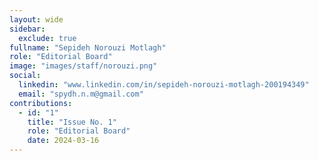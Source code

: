 ```yaml
---
layout: wide
sidebar:
  exclude: true
fullname: "Sepideh Norouzi Motlagh"
role: "Editorial Board"
image: "images/staff/norouzi.png"
social:
  linkedin: "www.linkedin.com/in/sepideh-norouzi-motlagh-200194349"
  email: "spydh.n.m@gmail.com"
contributions:
  - id: "1"
    title: "Issue No. 1"
    role: "Editorial Board"
    date: 2024-03-16
---
```

